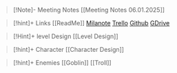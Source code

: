 >[!Note]- Meeting Notes
>[[Meeting Notes 06.01.2025]]


>[!hint]+ Links 
>[[ReadMe]]
>[Milanote](https://app.milanote.com/1LGoce1gpQWo28/peterwilhelm?p=RLBLa4Rmg1x)
>[Trello](https://trello.com/b/v2EHnd6z/willpete)
>[Github](https://github.com/Talatin/will_pete)
>[GDrive](https://drive.google.com/drive/folders/1szSZFBaxDhkdW3Hi3t8tr_Z-majbN93s)
>

>[!Hint]+ level Design
>[[Level Design]]

>[!hint]+ Character
> [[Character Design]]

>[!hint]+ Enemies
>[[Goblin]]
>[[Troll]]
>


